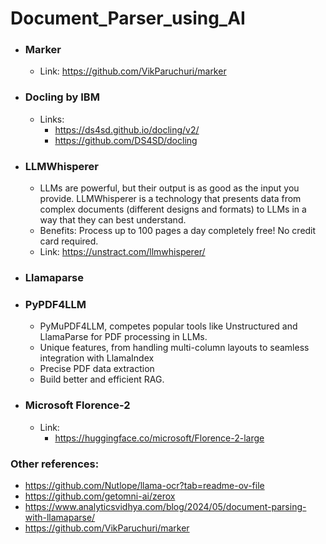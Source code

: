 # Document_Parser_using_AI
- ### Marker

  - Link: https://github.com/VikParuchuri/marker
    
- ### Docling by IBM

  - Links:
    - https://ds4sd.github.io/docling/v2/
    - https://github.com/DS4SD/docling
      
- ### LLMWhisperer
  
  - LLMs are powerful, but their output is as good as the input you provide. LLMWhisperer is a technology that presents data from complex documents (different designs and formats) to LLMs in a way that they can best understand.
  - Benefits: Process up to 100 pages a day completely free! No credit card required.
  - Link: https://unstract.com/llmwhisperer/
  
- ### Llamaparse
  
- ### PyPDF4LLM
  
  - PyMuPDF4LLM, competes popular tools like Unstructured and LlamaParse for PDF processing in LLMs.
  - Unique features, from handling multi-column layouts to seamless integration with LlamaIndex
  - Precise PDF data extraction
  - Build better and efficient RAG.
    
- ### Microsoft Florence-2
  
  - Link:
    - https://huggingface.co/microsoft/Florence-2-large
   
### Other references:
- https://github.com/Nutlope/llama-ocr?tab=readme-ov-file
- https://github.com/getomni-ai/zerox
- https://www.analyticsvidhya.com/blog/2024/05/document-parsing-with-llamaparse/
- https://github.com/VikParuchuri/marker
